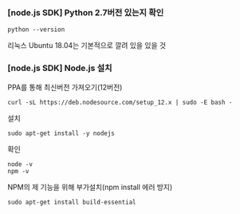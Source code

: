 ### [node.js SDK] Python 2.7버전 있는지 확인
```
python --version
```
리눅스 Ubuntu 18.04는 기본적으로 깔려 있을 있을 것

### [node.js SDK] Node.js 설치
PPA를 통해 최신버전 가져오기(12버전)
```
curl -sL https://deb.nodesource.com/setup_12.x | sudo -E bash -
```
설치
```
sudo apt-get install -y nodejs
```
확인
```
node -v
npm -v
```
NPM의 제 기능을 위해 부가설치(npm install 에러 방지)
```
sudo apt-get install build-essential
```